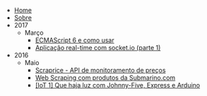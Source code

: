 - [Home](/)
- [Sobre](/about)
- 2017
  - Março
    - [ECMAScript 6 e como usar](/ecmascript-6-e-como-usar)
    - [Aplicação real-time com socket.io (parte 1)](/Aplicacao-real-time-com-socket-io-pt-1)
- 2016
  - Maio
    - [Scraprice - API de monitoramento de preços](/Scraprice-API-de-monitoramento-de-precos)
    - [Web Scraping com produtos da Submarino.com](/Web-Scraping-com-produtos-da-Submarino-com)
    - [[IoT 1] Que haja luz com Johnny-Five, Express e Arduino](/IoT-1-Que-haja-luz-com-Johnny-Five-Express-e-Arduino)